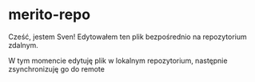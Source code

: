 # merito-repo
Cześć, jestem Sven!
Edytowałem ten plik bezpośrednio na repozytorium zdalnym.


W tym momencie edytuję plik w lokalnym repozytorium, następnie zsynchronizuję go do remote 